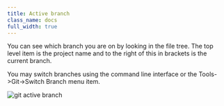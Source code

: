 ```yaml
---
title: Active branch
class_name: docs
full_width: true
---
```


You can see which branch you are on by looking in the file tree. The top level item is the project name and to the right of this in brackets is the current branch.

You may switch branches using the command line interface or the Tools->Git->Switch Branch menu item.

![git active branch](/img/docs/git-active-branch.png)